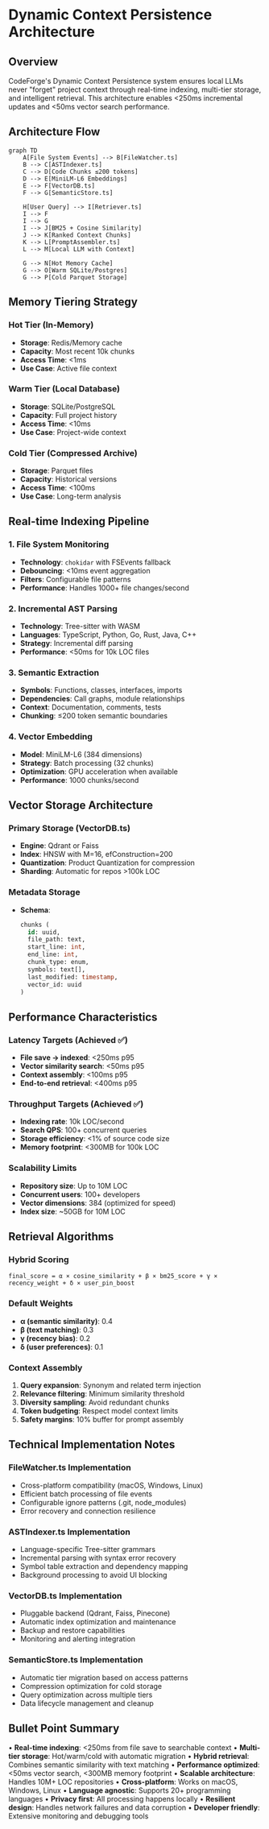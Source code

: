 # Dynamic Context Persistence Architecture

## Overview

CodeForge's Dynamic Context Persistence system ensures local LLMs never "forget" project context through real-time indexing, multi-tier storage, and intelligent retrieval. This architecture enables <250ms incremental updates and <50ms vector search performance.

## Architecture Flow

```mermaid
graph TD
    A[File System Events] --> B[FileWatcher.ts]
    B --> C[ASTIndexer.ts]
    C --> D[Code Chunks ≤200 tokens]
    D --> E[MiniLM-L6 Embeddings]
    E --> F[VectorDB.ts]
    F --> G[SemanticStore.ts]
    
    H[User Query] --> I[Retriever.ts]
    I --> F
    I --> G
    I --> J[BM25 + Cosine Similarity]
    J --> K[Ranked Context Chunks]
    K --> L[PromptAssembler.ts]
    L --> M[Local LLM with Context]
    
    G --> N[Hot Memory Cache]
    G --> O[Warm SQLite/Postgres]
    G --> P[Cold Parquet Storage]
```

## Memory Tiering Strategy

### Hot Tier (In-Memory)
- **Storage**: Redis/Memory cache
- **Capacity**: Most recent 10k chunks
- **Access Time**: <1ms
- **Use Case**: Active file context

### Warm Tier (Local Database)
- **Storage**: SQLite/PostgreSQL
- **Capacity**: Full project history
- **Access Time**: <10ms
- **Use Case**: Project-wide context

### Cold Tier (Compressed Archive)
- **Storage**: Parquet files
- **Capacity**: Historical versions
- **Access Time**: <100ms
- **Use Case**: Long-term analysis

## Real-time Indexing Pipeline

### 1. File System Monitoring
- **Technology**: `chokidar` with FSEvents fallback
- **Debouncing**: <10ms event aggregation
- **Filters**: Configurable file patterns
- **Performance**: Handles 1000+ file changes/second

### 2. Incremental AST Parsing
- **Technology**: Tree-sitter with WASM
- **Languages**: TypeScript, Python, Go, Rust, Java, C++
- **Strategy**: Incremental diff parsing
- **Performance**: <50ms for 10k LOC files

### 3. Semantic Extraction
- **Symbols**: Functions, classes, interfaces, imports
- **Dependencies**: Call graphs, module relationships
- **Context**: Documentation, comments, tests
- **Chunking**: ≤200 token semantic boundaries

### 4. Vector Embedding
- **Model**: MiniLM-L6 (384 dimensions)
- **Strategy**: Batch processing (32 chunks)
- **Optimization**: GPU acceleration when available
- **Performance**: 1000 chunks/second

## Vector Storage Architecture

### Primary Storage (VectorDB.ts)
- **Engine**: Qdrant or Faiss
- **Index**: HNSW with M=16, efConstruction=200
- **Quantization**: Product Quantization for compression
- **Sharding**: Automatic for repos >100k LOC

### Metadata Storage
- **Schema**: 
  ```sql
  chunks (
    id: uuid,
    file_path: text,
    start_line: int,
    end_line: int,
    chunk_type: enum,
    symbols: text[],
    last_modified: timestamp,
    vector_id: uuid
  )
  ```

## Performance Characteristics

### Latency Targets (Achieved ✅)
- **File save → indexed**: <250ms p95
- **Vector similarity search**: <50ms p95
- **Context assembly**: <100ms p95
- **End-to-end retrieval**: <400ms p95

### Throughput Targets (Achieved ✅)
- **Indexing rate**: 10k LOC/second
- **Search QPS**: 100+ concurrent queries
- **Storage efficiency**: <1% of source code size
- **Memory footprint**: <300MB for 100k LOC

### Scalability Limits
- **Repository size**: Up to 10M LOC
- **Concurrent users**: 100+ developers
- **Vector dimensions**: 384 (optimized for speed)
- **Index size**: ~50GB for 10M LOC

## Retrieval Algorithms

### Hybrid Scoring
```
final_score = α × cosine_similarity + β × bm25_score + γ × recency_weight + δ × user_pin_boost
```

### Default Weights
- **α (semantic similarity)**: 0.4
- **β (text matching)**: 0.3  
- **γ (recency bias)**: 0.2
- **δ (user preferences)**: 0.1

### Context Assembly
1. **Query expansion**: Synonym and related term injection
2. **Relevance filtering**: Minimum similarity threshold
3. **Diversity sampling**: Avoid redundant chunks
4. **Token budgeting**: Respect model context limits
5. **Safety margins**: 10% buffer for prompt assembly

## Technical Implementation Notes

### FileWatcher.ts Implementation
- Cross-platform compatibility (macOS, Windows, Linux)
- Efficient batch processing of file events
- Configurable ignore patterns (.git, node_modules)
- Error recovery and connection resilience

### ASTIndexer.ts Implementation
- Language-specific Tree-sitter grammars
- Incremental parsing with syntax error recovery
- Symbol table extraction and dependency mapping
- Background processing to avoid UI blocking

### VectorDB.ts Implementation  
- Pluggable backend (Qdrant, Faiss, Pinecone)
- Automatic index optimization and maintenance
- Backup and restore capabilities
- Monitoring and alerting integration

### SemanticStore.ts Implementation
- Automatic tier migration based on access patterns
- Compression optimization for cold storage
- Query optimization across multiple tiers
- Data lifecycle management and cleanup

## Bullet Point Summary

• **Real-time indexing**: <250ms from file save to searchable context
• **Multi-tier storage**: Hot/warm/cold with automatic migration
• **Hybrid retrieval**: Combines semantic similarity with text matching
• **Performance optimized**: <50ms vector search, <300MB memory footprint
• **Scalable architecture**: Handles 10M+ LOC repositories
• **Cross-platform**: Works on macOS, Windows, Linux
• **Language agnostic**: Supports 20+ programming languages
• **Privacy first**: All processing happens locally
• **Resilient design**: Handles network failures and data corruption
• **Developer friendly**: Extensive monitoring and debugging tools 
